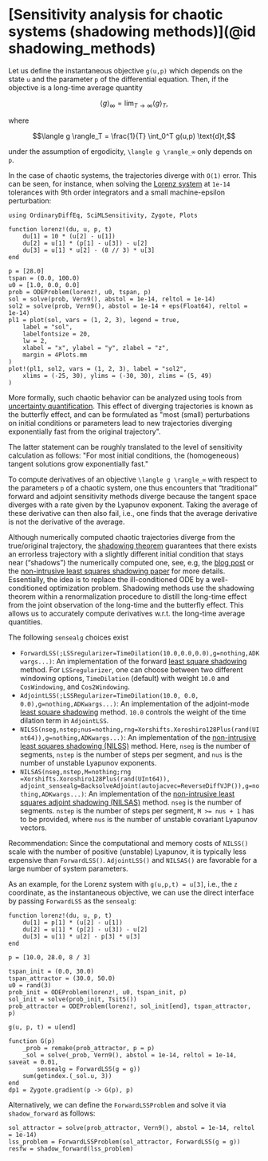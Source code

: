 # [Sensitivity analysis for chaotic systems (shadowing methods)](@id shadowing_methods)

Let us define the instantaneous objective ``g(u,p)`` which depends on the state `u`
and the parameter `p` of the differential equation. Then, if the objective is a
long-time average quantity

```math
\langle g \rangle_∞ = \lim_{T \rightarrow ∞} \langle g \rangle_T,
```

where

```math
\langle g \rangle_T = \frac{1}{T} \int_0^T g(u,p) \text{d}t,
```

under the assumption of ergodicity, ``\langle g \rangle_∞`` only depends on `p`.

In the case of chaotic systems, the trajectories diverge with ``O(1)`` error. This
can be seen, for instance, when solving the [Lorenz system](https://en.wikipedia.org/wiki/Lorenz_system) at
`1e-14` tolerances with 9th order integrators and a small machine-epsilon perturbation:

```@example chaosode
using OrdinaryDiffEq, SciMLSensitivity, Zygote, Plots

function lorenz!(du, u, p, t)
    du[1] = 10 * (u[2] - u[1])
    du[2] = u[1] * (p[1] - u[3]) - u[2]
    du[3] = u[1] * u[2] - (8 // 3) * u[3]
end

p = [28.0]
tspan = (0.0, 100.0)
u0 = [1.0, 0.0, 0.0]
prob = ODEProblem(lorenz!, u0, tspan, p)
sol = solve(prob, Vern9(), abstol = 1e-14, reltol = 1e-14)
sol2 = solve(prob, Vern9(), abstol = 1e-14 + eps(Float64), reltol = 1e-14)
pl1 = plot(sol, vars = (1, 2, 3), legend = true,
    label = "sol",
    labelfontsize = 20,
    lw = 2,
    xlabel = "x", ylabel = "y", zlabel = "z",
    margin = 4Plots.mm
)
plot!(pl1, sol2, vars = (1, 2, 3), label = "sol2",
    xlims = (-25, 30), ylims = (-30, 30), zlims = (5, 49)
)
```

More formally, such chaotic behavior can be analyzed using tools from
[uncertainty quantification](https://docs.sciml.ai/DiffEqCallbacks/stable/uncertainty_quantification/).
This effect of diverging trajectories is known as the butterfly effect, and can be
formulated as "most (small) perturbations on initial conditions or parameters lead
to new trajectories diverging exponentially fast from the original trajectory".

The latter statement can be roughly translated to the level of sensitivity calculation
as follows: "For most initial conditions, the (homogeneous) tangent solutions grow
exponentially fast."

To compute derivatives of an objective ``\langle g \rangle_∞`` with respect to the
parameters `p` of a chaotic system, one thus encounters that “traditional” forward
and adjoint sensitivity methods diverge because the tangent space diverges with a
rate given by the Lyapunov exponent. Taking the average of these derivative can then
also fail, i.e., one finds that the average derivative is not the derivative of
the average.

Although numerically computed chaotic trajectories diverge from the true/original
trajectory, the [shadowing theorem](http://mathworld.wolfram.com/ShadowingTheorem.html) guarantees that there exists an errorless trajectory
with a slightly different initial condition that stays near (“shadows”) the numerically
computed one, see, e.g, the [blog post](https://frankschae.github.io/post/shadowing/) or the [non-intrusive least squares shadowing paper](https://arxiv.org/abs/1611.00880) for more details.
Essentially, the idea is to replace the ill-conditioned ODE by a well-conditioned
optimization problem. Shadowing methods use the shadowing theorem within a renormalization
procedure to distill the long-time effect from the joint observation of the long-time
and the butterfly effect. This allows us to accurately compute derivatives w.r.t.
the long-time average quantities.

The following `sensealg` choices exist

  - `ForwardLSS(;LSSregularizer=TimeDilation(10.0,0.0,0.0),g=nothing,ADKwargs...)`:
    An implementation of the forward [least square shadowing](https://arxiv.org/abs/1204.0159) method.
    For `LSSregularizer`, one can choose between two different windowing options,
    `TimeDilation` (default) with weight `10.0` and `CosWindowing`, and `Cos2Windowing`.
  - `AdjointLSS(;LSSRegularizer=TimeDilation(10.0, 0.0, 0.0),g=nothing,ADKwargs...)`: An
    implementation of the adjoint-mode [least square shadowing](https://arxiv.org/abs/1204.0159)
    method. `10.0` controls the weight of the time dilation term in `AdjointLSS`.
  - `NILSS(nseg,nstep;nus=nothing,rng=Xorshifts.Xoroshiro128Plus(rand(UInt64)),g=nothing,ADKwargs...)`:
    An implementation of the [non-intrusive least squares shadowing (NILSS)](https://arxiv.org/abs/1611.00880)
    method. Here, `nseg` is the number of segments, `nstep` is the number of steps per
    segment, and `nus` is the number of unstable Lyapunov exponents.
  - `NILSAS(nseg,nstep,M=nothing;rng =Xorshifts.Xoroshiro128Plus(rand(UInt64)), adjoint_sensealg=BacksolveAdjoint(autojacvec=ReverseDiffVJP()),g=nothing,ADKwargs...)`:
    An implementation of the [non-intrusive least squares adjoint shadowing (NILSAS)](https://arxiv.org/abs/1801.08674)
    method. `nseg` is the number of segments. `nstep` is the number of steps per
    segment, `M >= nus + 1` has to be provided, where `nus` is the number of unstable
    covariant Lyapunov vectors.

Recommendation: Since the computational and memory costs of `NILSS()` scale with
the number of positive (unstable) Lyapunov, it is typically less expensive than
`ForwardLSS()`. `AdjointLSS()` and `NILSAS()` are favorable for a large number
of system parameters.

As an example, for the Lorenz system with `g(u,p,t) = u[3]`, i.e., the ``z`` coordinate,
as the instantaneous objective, we can use the direct interface by passing `ForwardLSS`
as the `sensealg`:

```@example chaosode
function lorenz!(du, u, p, t)
    du[1] = p[1] * (u[2] - u[1])
    du[2] = u[1] * (p[2] - u[3]) - u[2]
    du[3] = u[1] * u[2] - p[3] * u[3]
end

p = [10.0, 28.0, 8 / 3]

tspan_init = (0.0, 30.0)
tspan_attractor = (30.0, 50.0)
u0 = rand(3)
prob_init = ODEProblem(lorenz!, u0, tspan_init, p)
sol_init = solve(prob_init, Tsit5())
prob_attractor = ODEProblem(lorenz!, sol_init[end], tspan_attractor, p)

g(u, p, t) = u[end]

function G(p)
    _prob = remake(prob_attractor, p = p)
    _sol = solve(_prob, Vern9(), abstol = 1e-14, reltol = 1e-14, saveat = 0.01,
        sensealg = ForwardLSS(g = g))
    sum(getindex.(_sol.u, 3))
end
dp1 = Zygote.gradient(p -> G(p), p)
```

Alternatively, we can define the `ForwardLSSProblem` and solve it
via `shadow_forward` as follows:

```@example chaosode
sol_attractor = solve(prob_attractor, Vern9(), abstol = 1e-14, reltol = 1e-14)
lss_problem = ForwardLSSProblem(sol_attractor, ForwardLSS(g = g))
resfw = shadow_forward(lss_problem)
```
